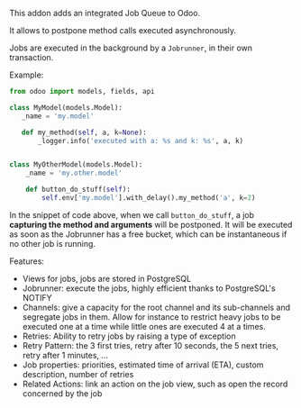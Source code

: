 This addon adds an integrated Job Queue to Odoo.

It allows to postpone method calls executed asynchronously.

Jobs are executed in the background by a `Jobrunner`, in their own
transaction.

Example:

``` python
from odoo import models, fields, api

class MyModel(models.Model):
   _name = 'my.model'

   def my_method(self, a, k=None):
       _logger.info('executed with a: %s and k: %s', a, k)


class MyOtherModel(models.Model):
    _name = 'my.other.model'

    def button_do_stuff(self):
        self.env['my.model'].with_delay().my_method('a', k=2)
```

In the snippet of code above, when we call `button_do_stuff`, a job
**capturing the method and arguments** will be postponed. It will be
executed as soon as the Jobrunner has a free bucket, which can be
instantaneous if no other job is running.

Features:

- Views for jobs, jobs are stored in PostgreSQL
- Jobrunner: execute the jobs, highly efficient thanks to PostgreSQL's
  NOTIFY
- Channels: give a capacity for the root channel and its sub-channels
  and segregate jobs in them. Allow for instance to restrict heavy jobs
  to be executed one at a time while little ones are executed 4 at a
  times.
- Retries: Ability to retry jobs by raising a type of exception
- Retry Pattern: the 3 first tries, retry after 10 seconds, the 5 next
  tries, retry after 1 minutes, ...
- Job properties: priorities, estimated time of arrival (ETA), custom
  description, number of retries
- Related Actions: link an action on the job view, such as open the
  record concerned by the job
